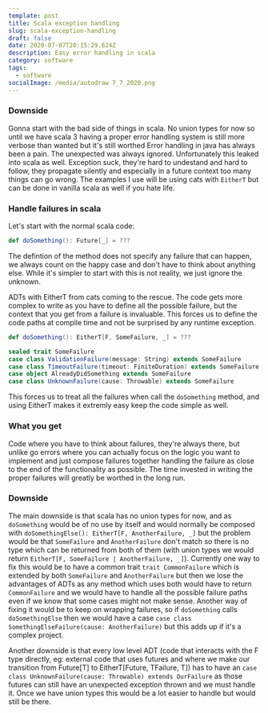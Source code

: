 ```yaml
---
template: post
title: Scala exception handling
slug: scala-exception-handling
draft: false
date: 2020-07-07T20:15:29.624Z
description: Easy error handling in scala
category: software
tags:
  - software
socialImage: /media/autodraw 7_7_2020.png
---
```

### Downside
Gonna start with the bad side of things in scala. No union types for now so until we have scala 3 having a proper error handling system is still more verbose than wanted but it's still worthed
Error handling in java has always been a pain. The unexpected was always ignored. Unfortunately this leaked into scala as well. Exception suck, they're hard to undestand and hard to follow, they propagate silently and especially in a future context too many things can go wrong. 
The examples I use will be using cats with `EitherT` but can be done in vanilla scala as well if you hate life.

### Handle failures in scala

Let's start with the normal scala code:

```scala
def doSomething(): Future[_] = ???
```
The defintion of the method does not specify any failure that can happen, we always count on the happy case and don't have to think about anything else. While it's simpler to start with this is not reality, we just ignore the unknown.

ADTs with EitherT from cats coming to the rescue. The code gets more complex to write as you have to define all the possible failure, but the context that you get from a failure is invaluable. This forces us to define the code paths at compile time and not be surprised by any runtime exception. 

```scala
def doSomething(): EitherT[F, SomeFailure, _] = ???

sealed trait SomeFailure
case class ValidationFailure(message: String) extends SomeFailure
case class TimeoutFailure(timeout: FiniteDuration) extends SomeFailure
case object AlreadyDidSomething extends SomeFailure
case class UnknownFailure(cause: Throwable) extends SomeFailure

```  

This forces us to treat all the failures when call the `doSomething` method, and using EitherT makes it extremly easy keep the code simple as well.

### What you get
Code where you have to think about failures, they're always there, but unlike go errors where you can actually focus on the logic you want to implement and just compose failures together handling the failure as close to the end of the functionality as possible. The time invested in writing the proper failures will greatly be worthed in the long run. 


### Downside
The main downside is that scala has no union types for now, and as `doSomething` would be of no use by itself and would normally be composed with `doSomethingElse(): EitherT[F, AnotherFailure, _]` but the problem would be that `SomeFailure` and `AnotherFailure` don't match so there is no type which can be returned from both of them (with union types we would return `EitherT[F, SomeFailure | AnotherFailure, _]`). Currently one way to fix this would be to have a common trait `trait CommonFailure` which is extended by both `SomeFailure` and `AnotherFailure` but then we lose the advantages of ADTs as any method which uses both would have to return `CommonFailure` and we would have to handle all the possible failure paths even if we know that some cases might not make sense. Another way of fixing it would be to keep on wrapping failures, so if `doSomething` calls `doSomethingElse` then we would have a case `case class SomethingElseFailure(cause: AnotherFailure)` but this adds up if it's a complex project. 

Another downside is that every low level ADT (code that interacts with the F type directly, eg: external code that uses futures and where we make our transition from Future[T] to EitherT[Future, TFailure, T]) has to have an `case class UnknownFailure(cause: Throwable) extends OurFailure` as those futures can still have an unexpected exception thrown and we must handle it. Once we have union types this would be a lot easier to handle but would still be there.
